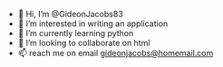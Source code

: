 - 👋 Hi, I’m @GideonJacobs83
- 👀 I’m interested in writing an application
- 🌱 I’m currently learning python
- 💞️ I’m looking to collaborate on html
- 📫 reach me on email gideonjacobs@homemail.com

<!---
GideonJacobs83/GideonJacobs83 is a ✨ special ✨ repository because its `README.md` (this file) appears on your GitHub profile.
You can click the Preview link to take a look at your changes.
--->
